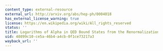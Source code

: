 ```yaml
---
content_type: external-resource
external_url: http://arxiv.org/abs/hep-ph/0004018
has_external_license_warning: true
license: https://en.wikipedia.org/wiki/All_rights_reserved
status: ''
title: Logarithms of Alpha in QED Bound States from the Renormalization Group
uid: 40899c10-ce5a-46b4-a4cb-0f1ce73217a3
wayback_url: ''
---
```


